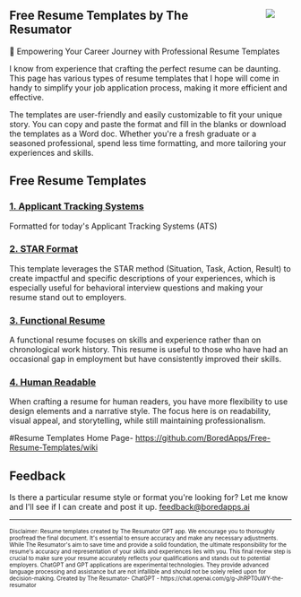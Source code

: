 <img style="margin: 30px;" align="right" src="https://boredapps.ai/wp-content/uploads/2023/11/Resumator_300_Logo.png">

## Free Resume Templates by The Resumator

🌟 Empowering Your Career Journey with Professional Resume Templates

I know from experience that crafting the perfect resume can be daunting.  This page has various types of resume templates that I hope will come in handy  to simplify your job application process, making it more efficient and effective.

The templates are user-friendly and easily customizable to fit your unique story. You can copy and paste the format and fill in the blanks or download the templates as a Word doc. 
Whether you're a fresh graduate or a seasoned professional, spend less time formatting, and more tailoring your experiences and skills.

## Free Resume Templates

### [1. Applicant Tracking Systems ](https://github.com/BoredApps/Free-Resume-Templates/wiki/Resume-Template%E2%80%90-Applicant-Tracking-Systems)
Formatted for today's Applicant Tracking Systems (ATS)

### [2. STAR Format ](https://github.com/BoredApps/Free-Resume-Templates/wiki/STAR-Resume-Format)
This template leverages the STAR method (Situation, Task, Action, Result) to create impactful and specific descriptions of your experiences, which is especially useful for behavioral interview questions and making your resume stand out to employers.

### [3. Functional Resume](https://github.com/BoredApps/Free-Resume-Templates/wiki/Functional-Resume)
A functional resume focuses on skills and experience rather than on chronological work history. This resume is useful to those who have had an occasional gap in employment but have consistently improved their skills. 

### [4. Human Readable](https://github.com/BoredApps/Free-Resume-Templates/wiki/Human-Readable)
When crafting a resume for human readers, you have more flexibility to use design elements and a narrative style. The focus here is on readability, visual appeal, and storytelling, while still maintaining professionalism. 

#Resume Templates Home Page- 
https://github.com/BoredApps/Free-Resume-Templates/wiki

## Feedback
Is there a particular resume style or format you're looking for?  Let me know and I'll see if I can create and post it up. feedback@boredapps.ai
<hr>
<span style="font-size:10px;">Disclaimer: Resume templates created by The Resumator GPT app.  We encourage you to thoroughly proofread the final document. It's essential to ensure accuracy and make any necessary adjustments. While The Resumator's aim to save time and provide a solid foundation, the ultimate responsibility for the resume's accuracy and representation of your skills and experiences lies with you. This final review step is crucial to make sure your resume accurately reflects your qualifications and stands out to potential employers.
ChatGPT and GPT applications are experimental technologies. They provide advanced language processing and assistance but are not infallible and should not be solely relied upon for decision-making.
Created by The Resumator- ChatGPT - https://chat.openai.com/g/g-JhRPT0uWY-the-resumator</span>
